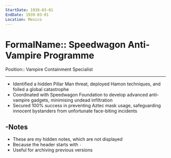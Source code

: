 ```yaml
---
StartDate: 1938-03-01
EndDate: 1939-03-01
Location: Mexico
---
```


# FormalName:: Speedwagon Anti-Vampire Programme
Position:: Vampire Containment Specialist

---
- Identified a hidden Pillar Man threat, deployed Hamon techniques, and foiled a global catastrophe
- Coordinated with Speedwagon Foundation to develop advanced anti-vampire gadgets, minimising undead infiltration
- Secured 100% success in preventing Aztec mask usage, safeguarding innocent bystanders from unfortunate face-biting incidents

## -Notes
- These are my hidden notes, which are not displayed
- Because the header starts with `-`
- Useful for archiving previous versions
